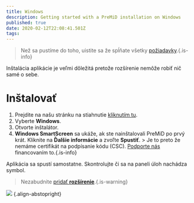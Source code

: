 ```yaml
---
title: Windows
description: Getting started with a PreMiD installation on Windows
published: true
date: 2020-02-12T22:08:41.501Z
tags:
---
```


> Než sa pustíme do toho, uistite sa že spĺňate všetky [požiadavky](/install/requirements).{.is-info}

Inštalácia aplikácie je veľmi dôležitá pretože rozšírenie nemôže robiť nič samé o sebe.

# Inštalovať
1. Prejdite na našu stránku na stiahnutie [kliknutím tu](https://premid.app/downloads).
2. Vyberte **Windows**.
3. Otvorte inštalátor.
4. **Windows SmartScreen** sa ukáže, ak ste nainštalovali PreMiD po prvý krát. Kliknite na **Ďalšie informácie** a zvoľte **Spustiť**. > Je to preto že nemáme certifikát na podpísanie kódu (CSC). [Podporte nás](https://www.patreon.com/Timeraa) financovaním to.{.is-info}

Aplikácia sa spustí samostatne. Skontrolujte či sa na paneli úloh nachádza symbol.

> Nezabudnite [pridať **rozšírenie**](/install).{.is-warning}

![](https://a.icons8.com/djxbtnYm/GBjHDS/svg.svg) {.align-abstopright}